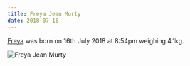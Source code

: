 ```yaml
---
title: Freya Jean Murty
date: 2018-07-16
---
```


[Freya](/freya) was born on 16th July 2018 at 8:54pm weighing 4.1kg.

![Freya Jean Murty](/images/brendan/freya-jean-murty.jpg)